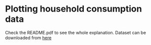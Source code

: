 # Plotting household consumption data
Check the README.pdf to see the whole explanation. Dataset can be downloaded from [here](https://d396qusza40orc.cloudfront.net/exdata%2Fdata%2Fhousehold_power_consumption.zip)
